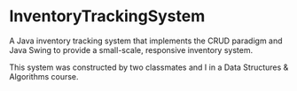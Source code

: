 # InventoryTrackingSystem
A Java inventory tracking system that implements the CRUD paradigm and Java Swing to provide a small-scale, responsive inventory system.

This system was constructed by two classmates and I in a Data Structures & Algorithms course. 
